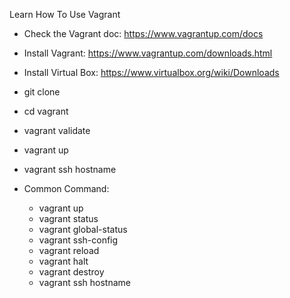 Learn How To Use Vagrant

- Check the Vagrant doc: https://www.vagrantup.com/docs

- Install Vagrant: https://www.vagrantup.com/downloads.html

- Install Virtual Box: https://www.virtualbox.org/wiki/Downloads

- git clone 

- cd vagrant

- vagrant validate 

- vagrant up

- vagrant ssh hostname

- Common Command:
    + vagrant up
    + vagrant status
    + vagrant global-status
    + vagrant ssh-config
    + vagrant reload
    + vagrant halt
    + vagrant destroy
    + vagrant ssh hostname
